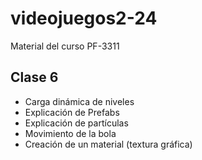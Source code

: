 # videojuegos2-24
Material del curso PF-3311


## Clase 6

- Carga dinámica de niveles
- Explicación de Prefabs
- Explicación de partículas
- Movimiento de la bola
- Creación de un material (textura gráfica)